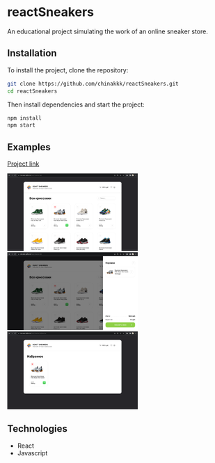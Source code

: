 # reactSneakers
An educational project simulating the work of an online sneaker store.

## Installation

To install the project, clone the repository:

```bash
git clone https://github.com/chinakkk/reactSneakers.git
cd reactSneakers
```

Then install dependencies and start the project:

```bash
npm install
npm start
```

## Examples
[Project link](https://chinakkk.github.io/reactSneakers/)

<div>
  <img src="https://github.com/chinakkk/reactSneakers/blob/master/src/assets/screenshot-home-page.png" alt="Screenshot 1" width="300"/>
  <img src="https://github.com/chinakkk/reactSneakers/blob/master/src/assets/screenshot-cart.png" alt="Screenshot 2" width="300" />
  <img src="https://github.com/chinakkk/reactSneakers/blob/master/src/assets/screenshot-favorite.png" alt="Screenshot 3" width="300" />
</div>

## Technologies

- React
- Javascript


